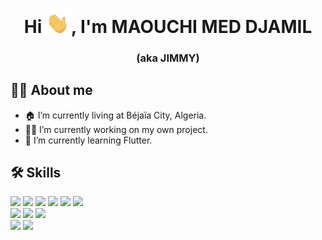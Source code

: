 <h1 align="center">Hi <img src="https://github.com/MMedDjamil/MMedDjamil/blob/master/hi.gif" width="40px" />, I'm MAOUCHI MED DJAMIL  </h1>
<h3 align="center"> (aka JIMMY) </h3>

## 🙋‍♂️ About me
- 🏠 I’m currently living at Béjaïa City, Algeria. <br/>
- 👨‍💻 I’m currently working on my own project.<br/>
- 🌱 I’m currently learning Flutter.<br/>

## 🛠️ Skills
![](https://img.shields.io/badge/Code-HTML-informational?style=flat&logo=html5&color=4AB197)
![](https://img.shields.io/badge/Style-CSS-informational?style=flat&logo=css3&logoColor=blue&color=4AB197)
![](https://img.shields.io/badge/Code-Java-informational?style=flat&logo=Java&logoColor=orange&color=4AB197)
![](https://img.shields.io/badge/Code-Kotlin-informational?style=flat&logo=kotlin&color=4AB197)
![](https://img.shields.io/badge/Code-Dart-informational?style=flat&logo=dart&logoColor=blue&color=4AB197)
![](https://img.shields.io/badge/Code-Python-informational?style=flat&logo=python&logoColor=white&color=4AB197)
<br/>
![](https://img.shields.io/badge/Framework-Flutter-informational?style=flat&logo=flutter&logoColor=blue&color=4AB197)
![](https://img.shields.io/badge/Framework-Django-informational?style=flat&logo=django&color=4AB197)
![](https://img.shields.io/badge/Framework-Bootstrap-informational?style=flat&logo=bootstrap&color=4AB197)
<br/>
![](https://img.shields.io/badge/Database-MongoDB-informational?style=flat&logo=MongoDB&logoColor=white&color=4AB197)
![](https://img.shields.io/badge/Database-MySQL-informational?style=flat&logo=MySQL&logoColor=white&color=4AB197)
<!--
**MMedDjamil/MMedDjamil** is a ✨ _special_ ✨ repository because its `README.md` (this file) appears on your GitHub profile.

Here are some ideas to get you started:

- 🔭 I’m currently working on ...
- 🌱 I’m currently learning ...
- 👯 I’m looking to collaborate on ...
- 🤔 I’m looking for help with ...
- 💬 Ask me about ...
- 📫 How to reach me: ...
- 😄 Pronouns: ...
- ⚡ Fun fact: ...
-->

